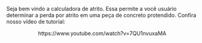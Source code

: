 Seja bem vindo a calculadora de atrito. Essa permite a você usuário determinar a perda por atrito em uma peça de concreto protendido. Confira nosso vídeo de tutorial:  

<center> https://www.youtube.com/watch?v=7QU1nvuxaMA </center>   


